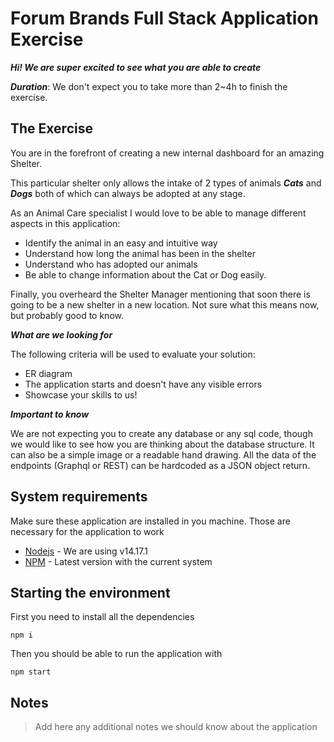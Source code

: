 # Forum Brands Full Stack Application Exercise
***Hi! We are super excited to see what you are able to create***

***Duration***: We don't expect you to take more than 2~4h to finish the exercise.

## The Exercise
You are in the forefront of creating a new internal dashboard for an amazing Shelter. 

This particular shelter only allows the intake of 2 types of animals ***Cats*** and ***Dogs*** both of which can always be adopted
at any stage. 

As an Animal Care specialist I would love to be able to manage different aspects in this application:
- Identify the animal in an easy and intuitive way
- Understand how long the animal has been in the shelter 
- Understand who has adopted our animals
- Be able to change information about the Cat or Dog easily. 

Finally, you overheard the Shelter Manager mentioning that soon there is going to be a new shelter in a new location. 
Not sure what this means now, but probably good to know. 

***What are we looking for***

The following criteria will be used to evaluate your solution: 
- ER diagram
- The application starts and doesn't have any visible errors
- Showcase your skills to us!

***Important to know***

We are not expecting you to create any database or any sql code, though we would like to see how you are thinking about the 
database structure. It can also be a simple image or a readable hand drawing. All the data of the endpoints (Graphql or REST) 
can be hardcoded as a JSON object return. 

## System requirements
Make sure these application are installed in you machine. Those are necessary for the application to work

- [Nodejs]() - We are using v14.17.1
- [NPM]() - Latest version with the current system

## Starting the environment 
First you need to install all the dependencies

```shell
npm i
```

Then you should be able to run the application with

```shell
npm start
```

## Notes
> Add here any additional notes we should know about the application

<!-- TODO: add additional Notes -->